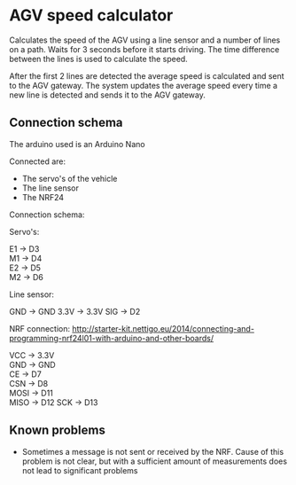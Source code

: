 # AGV speed calculator
Calculates the speed of the AGV using a line sensor and a number of lines on a path. Waits for 3 seconds before it starts driving.
The time difference between the lines is used to calculate the speed.

After the first 2 lines are detected the average speed is calculated and sent to the AGV gateway.
The system updates the average speed every time a new line is detected and sends it to the AGV gateway.

## Connection schema
The arduino used is an Arduino Nano

Connected are: 
* The servo's of the vehicle
* The line sensor
* The NRF24

Connection schema:  

Servo's:  

E1 -> D3  
M1 -> D4  
E2 -> D5  
M2 -> D6  

Line sensor:

GND -> GND
3.3V -> 3.3V
SIG -> D2

NRF connection:
http://starter-kit.nettigo.eu/2014/connecting-and-programming-nrf24l01-with-arduino-and-other-boards/

VCC -> 3.3V  
GND -> GND  
CE -> D7  
CSN -> D8  
MOSI -> D11  
MISO -> D12 
SCK -> D13

## Known problems

* Sometimes a message is not sent or received by the NRF. Cause of this problem is not clear, but with a sufficient amount of measurements does not lead to significant problems
